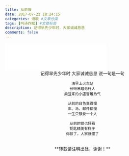 ```yaml
---
title: 从前慢
date: 2017-07-22 18:24:15
categories: 诗歌 #文章分类
tags: [吟诗作赋] #文章标签
description: 记得早先少年时，大家诚诚恳恳
comments: false
---
```

<iframe frameborder="no" border="0" marginwidth="0" marginheight="0" width=330 height=86 src="//music.163.com/outchain/player?type=2&id=30635706&auto=1&height=66"></iframe>
<!--more-->
<center>
	记得早先少年时
	大家诚诚恳恳
	说一句是一句

	清早上火车站
	长街黑暗无行人
	卖豆浆的小店冒着热气

	从前的日色变得慢
	车、马、邮件都慢
	一生只够爱一个人

	从前的锁也好看
	钥匙精美有样子
	你锁了，人家就懂了
</center>

<br/>
<center>**转载请注明出处，谢谢！**</center>
